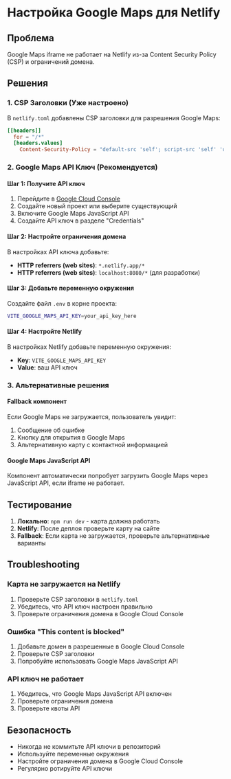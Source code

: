 # Настройка Google Maps для Netlify

## Проблема

Google Maps iframe не работает на Netlify из-за Content Security Policy (CSP) и ограничений домена.

## Решения

### 1. CSP Заголовки (Уже настроено)

В `netlify.toml` добавлены CSP заголовки для разрешения Google Maps:

```toml
[[headers]]
  for = "/*"
  [headers.values]
    Content-Security-Policy = "default-src 'self'; script-src 'self' 'unsafe-inline' 'unsafe-eval' https://www.google.com https://maps.googleapis.com; style-src 'self' 'unsafe-inline' https://fonts.googleapis.com; font-src 'self' https://fonts.gstatic.com; img-src 'self' data: https:; frame-src 'self' https://www.google.com https://maps.googleapis.com; connect-src 'self' https://maps.googleapis.com;"
```

### 2. Google Maps API Ключ (Рекомендуется)

#### Шаг 1: Получите API ключ

1. Перейдите в [Google Cloud Console](https://console.cloud.google.com/)
2. Создайте новый проект или выберите существующий
3. Включите Google Maps JavaScript API
4. Создайте API ключ в разделе "Credentials"

#### Шаг 2: Настройте ограничения домена

В настройках API ключа добавьте:

- **HTTP referrers (web sites)**: `*.netlify.app/*`
- **HTTP referrers (web sites)**: `localhost:8080/*` (для разработки)

#### Шаг 3: Добавьте переменную окружения

Создайте файл `.env` в корне проекта:

```bash
VITE_GOOGLE_MAPS_API_KEY=your_api_key_here
```

#### Шаг 4: Настройте Netlify

В настройках Netlify добавьте переменную окружения:

- **Key**: `VITE_GOOGLE_MAPS_API_KEY`
- **Value**: ваш API ключ

### 3. Альтернативные решения

#### Fallback компонент

Если Google Maps не загружается, пользователь увидит:

1. Сообщение об ошибке
2. Кнопку для открытия в Google Maps
3. Альтернативную карту с контактной информацией

#### Google Maps JavaScript API

Компонент автоматически попробует загрузить Google Maps через JavaScript API, если iframe не работает.

## Тестирование

1. **Локально**: `npm run dev` - карта должна работать
2. **Netlify**: После деплоя проверьте карту на сайте
3. **Fallback**: Если карта не загружается, проверьте альтернативные варианты

## Troubleshooting

### Карта не загружается на Netlify

1. Проверьте CSP заголовки в `netlify.toml`
2. Убедитесь, что API ключ настроен правильно
3. Проверьте ограничения домена в Google Cloud Console

### Ошибка "This content is blocked"

1. Добавьте домен в разрешенные в Google Cloud Console
2. Проверьте CSP заголовки
3. Попробуйте использовать Google Maps JavaScript API

### API ключ не работает

1. Убедитесь, что Google Maps JavaScript API включен
2. Проверьте ограничения домена
3. Проверьте квоты API

## Безопасность

- Никогда не коммитьте API ключи в репозиторий
- Используйте переменные окружения
- Настройте ограничения домена в Google Cloud Console
- Регулярно ротируйте API ключи
